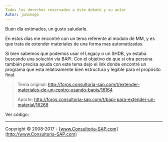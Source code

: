 ```yaml
---
Todos los derechos reservados a éste debate y su autor
Autor: jumanago
---
```


Buen día estimados, un gusto saludarle.

En estos días me encontré con un tema referente al modulo de MM, y es que trata de extender materiales de una forma mas automatizadas.

Si bien sabemos que podemos usar el Legacy o un SHDB, yo estaba buscando una solución vía BAPI. Con el objetivo de que si otra persona también precisa ayuda con este tema dejo el link donde encontré un programa que esta relativamente bien estructura y legible para el propósito final.


>Tema original: http://foros.consultoria-sap.com/t/extender-materiales-de-un-centro-usando-bapis/16164
>
>Aporte: http://foros.consultoria-sap.com/t/bapi-para-extender-un-material/16268
>
Ver código: 

***

Copyright © 2008-2017 - [www.Consultoria-SAP.com](http://www.Consultoria-SAP.com)
